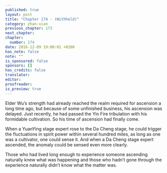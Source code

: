 ```yaml
---
published: true
layout: post
title: "Chapter 174 - (Withheld)"
category: zhan-xian
previous_chapter: 173
next_chapter:
chapter:
  number: 174
date: 2016-12-09 19:00:01 +0200
has_note: false
note: ""
is_sponsored: false
sponsors: []
has_credits: false
translator:
editor:
proofreader:
is_preview: true
---
```

Elder Wu’s strength had already reached the realm required for ascension a long time ago, but because of some unfinished business, his ascension was delayed. Just recently, he had passed the Yin Fire tribulation with his formidable cultivation. So his time of ascension had finally come.

When a YuanYing stage expert rose to the Da Cheng stage, he could trigger the fluctuations in spirit power within several hundred miles, as long as one was a cultivator, one could sense it. And when a Da Cheng stage expert ascended, the anomaly could be sensed even more clearly.

Those who had lived long enough to experience someone ascending naturally knew what was happening and those who hadn’t gone through the experience naturally didn’t know what the matter was.
